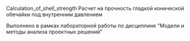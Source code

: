 Calculation_of_shell_strength
Расчет на прочность гладкой конической обечайки под внутренним давлением

Выполнено в рамках лабораторной работы по дисциплине "Модели и методы анализа проектных решений"
